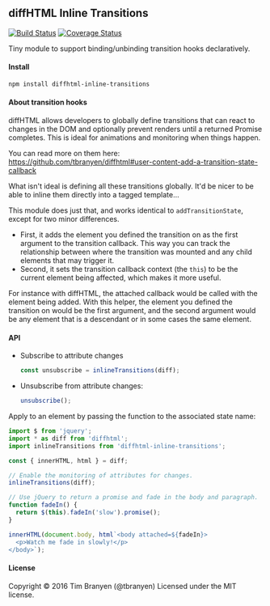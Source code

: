 diffHTML Inline Transitions
---------------------------

[![Build Status](https://travis-ci.org/tbranyen/diffhtml-inline-transitions.svg?branch=master)](https://travis-ci.org/tbranyen/diffhtml-inline-transitions)
[![Coverage Status](https://coveralls.io/repos/github/tbranyen/diffhtml-inline-transitions/badge.svg?branch=master)](https://coveralls.io/github/tbranyen/diffhtml-inline-transitions?branch=master)

Tiny module to support binding/unbinding transition hooks declaratively.

#### Install

``` sh
npm install diffhtml-inline-transitions
```

#### About transition hooks

diffHTML allows developers to globally define transitions that can react to
changes in the DOM and optionally prevent renders until a returned Promise
completes. This is ideal for animations and monitoring when things happen.

You can read more on them here: https://github.com/tbranyen/diffhtml#user-content-add-a-transition-state-callback

What isn't ideal is defining all these transitions globally. It'd be nicer to
be able to inline them directly into a tagged template...

This module does just that, and works identical to `addTransitionState`, except
for two minor differences.

- First, it adds the element you defined the transition on as the first argument
  to the transition callback. This way you can track the relationship between
  where the transition was mounted and any child elements that may trigger it.
- Second, it sets the transition callback context (the `this`) to be the
  current element being affected, which makes it more useful.

For instance with diffHTML, the attached callback would be called with the
element being added. With this helper, the element you defined the transition
on would be the first argument, and the second argument would be any element
that is a descendant or in some cases the same element.

#### API

- Subscribe to attribute changes
  ``` js
  const unsubscribe = inlineTransitions(diff);
  ```
- Unsubscribe from attribute changes:
  ``` js
  unsubscribe();
  ```

Apply to an element by passing the function to the associated state name:

``` js
import $ from 'jquery';
import * as diff from 'diffhtml';
import inlineTransitions from 'diffhtml-inline-transitions';

const { innerHTML, html } = diff;

// Enable the monitoring of attributes for changes.
inlineTransitions(diff);

// Use jQuery to return a promise and fade in the body and paragraph.
function fadeIn() {
  return $(this).fadeIn('slow').promise();
}

innerHTML(document.body, html`<body attached=${fadeIn}>
  <p>Watch me fade in slowly!</p>
</body>`);
```

#### License

Copyright © 2016 Tim Branyen (@tbranyen)
Licensed under the MIT license.
